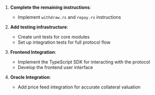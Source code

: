 1. **Complete the remaining instructions**: 
   - Implement `withdraw.rs` and `repay.rs` instructions

2. **Add testing infrastructure**:
   - Create unit tests for core modules
   - Set up integration tests for full protocol flow

3. **Frontend Integration**:
   - Implement the TypeScript SDK for interacting with the protocol
   - Develop the frontend user interface

4. **Oracle Integration**:
   - Add price feed integration for accurate collateral valuation